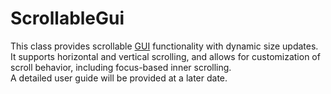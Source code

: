 # ScrollableGui
This class provides scrollable [GUI](https://www.autohotkey.com/docs/v2/lib/Gui.htm) functionality with dynamic size updates.  
It supports horizontal and vertical scrolling, and allows for customization of scroll behavior, including focus-based inner scrolling.  
A detailed user guide will be provided at a later date.
